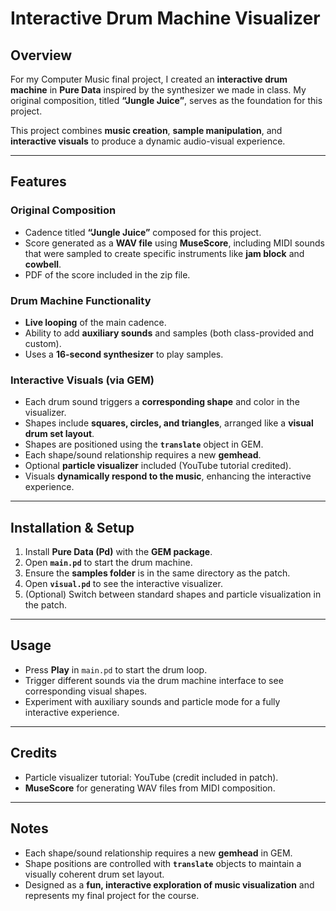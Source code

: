 # Interactive Drum Machine Visualizer

## Overview
For my Computer Music final project, I created an **interactive drum machine** in **Pure Data** inspired by the synthesizer we made in class. My original composition, titled **“Jungle Juice”**, serves as the foundation for this project.

This project combines **music creation**, **sample manipulation**, and **interactive visuals** to produce a dynamic audio-visual experience.

---

## Features

### Original Composition
- Cadence titled **“Jungle Juice”** composed for this project.
- Score generated as a **WAV file** using **MuseScore**, including MIDI sounds that were sampled to create specific instruments like **jam block** and **cowbell**.
- PDF of the score included in the zip file.

### Drum Machine Functionality
- **Live looping** of the main cadence.
- Ability to add **auxiliary sounds** and samples (both class-provided and custom).
- Uses a **16-second synthesizer** to play samples.

### Interactive Visuals (via GEM)
- Each drum sound triggers a **corresponding shape** and color in the visualizer.
- Shapes include **squares, circles, and triangles**, arranged like a **visual drum set layout**.
- Shapes are positioned using the **`translate`** object in GEM.
- Each shape/sound relationship requires a new **gemhead**.
- Optional **particle visualizer** included (YouTube tutorial credited).
- Visuals **dynamically respond to the music**, enhancing the interactive experience.

---

## Installation & Setup
1. Install **Pure Data (Pd)** with the **GEM package**.
2. Open **`main.pd`** to start the drum machine.
3. Ensure the **samples folder** is in the same directory as the patch.
4. Open **`visual.pd`** to see the interactive visualizer.
5. (Optional) Switch between standard shapes and particle visualization in the patch.

---

## Usage
- Press **Play** in `main.pd` to start the drum loop.
- Trigger different sounds via the drum machine interface to see corresponding visual shapes.
- Experiment with auxiliary sounds and particle mode for a fully interactive experience.

---

## Credits
- Particle visualizer tutorial: YouTube (credit included in patch).
- **MuseScore** for generating WAV files from MIDI composition.

---

## Notes
- Each shape/sound relationship requires a new **gemhead** in GEM.
- Shape positions are controlled with **`translate`** objects to maintain a visually coherent drum set layout.
- Designed as a **fun, interactive exploration of music visualization** and represents my final project for the course.
